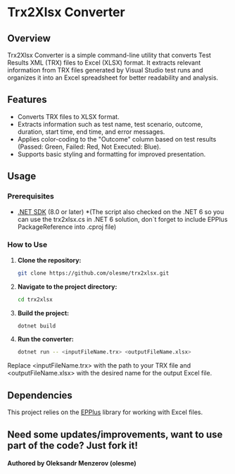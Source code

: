 # Trx2Xlsx Converter

## Overview

Trx2Xlsx Converter is a simple command-line utility that converts Test Results XML (TRX) files to Excel (XLSX) format. It extracts relevant information from TRX files generated by Visual Studio test runs and organizes it into an Excel spreadsheet for better readability and analysis.

## Features

- Converts TRX files to XLSX format.
- Extracts information such as test name, test scenario, outcome, duration, start time, end time, and error messages.
- Applies color-coding to the "Outcome" column based on test results (Passed: Green, Failed: Red, Not Executed: Blue).
- Supports basic styling and formatting for improved presentation.

## Usage

### Prerequisites

- [.NET SDK](https://dotnet.microsoft.com/download) (8.0 or later)
  *(The script also checked on the .NET 6 so you can use the trx2xlsx.cs in .NET 6 solution, don`t forget to include EPPlus PackageReference into .cproj file)

### How to Use

1. **Clone the repository:**

   ```bash
   git clone https://github.com/olesme/trx2xlsx.git

2. **Navigate to the project directory:**

   ```bash
   cd trx2xlsx
   
3. **Build the project:**

   ```bash
   dotnet build
   
4. **Run the converter:**
   ```bash
   dotnet run -- <inputFileName.trx> <outputFileName.xlsx>
Replace <inputFileName.trx> with the path to your TRX file and <outputFileName.xlsx> with the desired name for the output Excel file.

## Dependencies

This project relies on the [EPPlus](https://github.com/JanKallman/EPPlus) library for working with Excel files.
                 
## Need some updates/improvements, want to use part of the code? Just fork it!

#### Authored by Oleksandr Menzerov (olesme)
